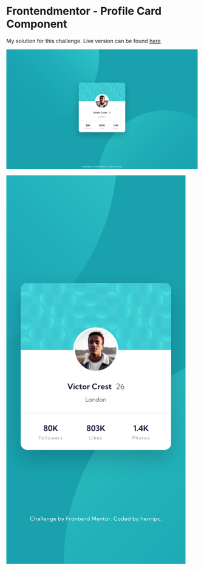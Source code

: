 # Frontendmentor - Profile Card Component

My solution for this challenge. Live version can be found [here](https://henripc.github.io/frontendmentor-challenges/profile-card-component/index.html)

![Solution preview for the Profile Card Component challenge, desktop version](./img/desktop-preview.png)

![Solution preview for the Profile Card Component challenge, mobile version](./img/mobile-preview.png)